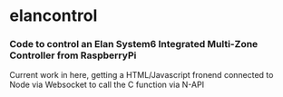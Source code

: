 # elancontrol
### Code to control an Elan System6 Integrated Multi-Zone Controller from RaspberryPi
Current work in here, getting a HTML/Javascript fronend connected to Node via Websocket to call the C function via N-API
